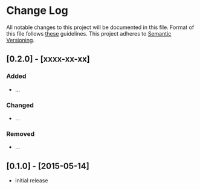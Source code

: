 # Change Log

All notable changes to this project will be documented in this file.
Format of this file follows [these](http://keepachangelog.com/) guidelines.
This project adheres to [Semantic Versioning](http://semver.org/).

## [0.2.0] - [xxxx-xx-xx]

### Added

- ...

### Changed

- ...

### Removed

- ...

## [0.1.0] - [2015-05-14]

- initial release
